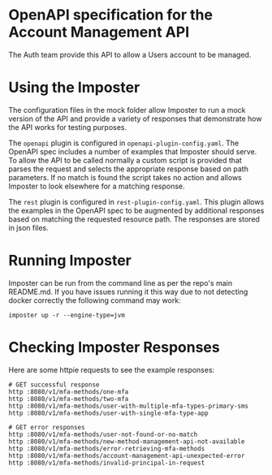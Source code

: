 # OpenAPI specification for the Account Management API

The Auth team provide this API to allow a Users account to be managed.

# Using the Imposter

The configuration files in the mock folder allow Imposter to run a mock version of the API and
provide a variety of responses that demonstrate how the API works for testing purposes.

The `openapi` plugin is configured in `openapi-plugin-config.yaml`.
The OpenAPI spec includes a number of examples that Imposter should serve. To allow the API to be
called normally a custom script is provided that parses the request and selects the appropriate
response based on path parameters. If no match is found the script takes no action and allows Imposter
to look elsewhere for a matching response.

The `rest` plugin is configured in `rest-plugin-config.yaml`.
This plugin allows the examples in the OpenAPI spec to be augmented by additional responses based on
matching the requested resource path. The responses are stored in json files.

# Running Imposter

Imposter can be run from the command line as per the repo's main README.md. If you have issues
running it this way due to not detecting docker correctly the following command may work:

```shell
imposter up -r --engine-type=jvm
```

# Checking Imposter Responses

Here are some httpie requests to see the example responses:

```shell
# GET successful response
http :8080/v1/mfa-methods/one-mfa
http :8080/v1/mfa-methods/two-mfa
http :8080/v1/mfa-methods/user-with-multiple-mfa-types-primary-sms
http :8080/v1/mfa-methods/user-with-single-mfa-type-app

# GET error responses
http :8080/v1/mfa-methods/user-not-found-or-no-match
http :8080/v1/mfa-methods/new-method-management-api-not-available
http :8080/v1/mfa-methods/error-retrieving-mfa-methods
http :8080/v1/mfa-methods/account-management-api-unexpected-error
http :8080/v1/mfa-methods/invalid-principal-in-request
```
